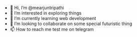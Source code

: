 - 👋 Hi, I’m @mearjuntripathi
- 👀 I’m interested in exploring things
- 🌱 I’m currently learning web development
- 💞️ I’m looking to collaborate on some special futuristic thing
- 📫 How to reach me test me on telegram 

<!---
mearjuntripathi/mearjuntripathi is a ✨ special ✨ repository because its `README.md` (this file) appears on your GitHub profile.
You can click the Preview link to take a look at your changes.
--->
